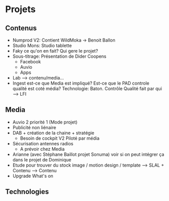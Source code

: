 # Projets

## Contenus

* Numprod V2: Contient WildMoka -> Benoit Ballon
* Studio Mons: Studio tablette
* Faky ce qu'on en fait? Qui gere le projet?
* Sous-titrage: Présentation de Dider Coopens
	* Facebook
	* Auvio
	* Apps
* Lab --> contenu/media...
* Ingest est-ce que Media est impliqué? Est-ce que le PAD controle qualité est coté média? Technologie: Baton. Contrôle Qualité fait par qui --> LFI

## Media

* Auvio 2 priorité 1 (Mode projet) 
* Publicité non liénaire
* DAB + création de la chaine + stratégie
	* Besoin de cockpit V2 Piloté par média
* Sécurisation antennes radios
	* A prévoir chez Media
* Arianne (avec Stéphane Baillot projet Sonuma) voir si on peut intégrer ça dans le projet de Dominique
* Etude pour trouver du stock image / motion design / template --> SLAL + Contenu --> Contenu
* Upgrade What's on

## Technologies

